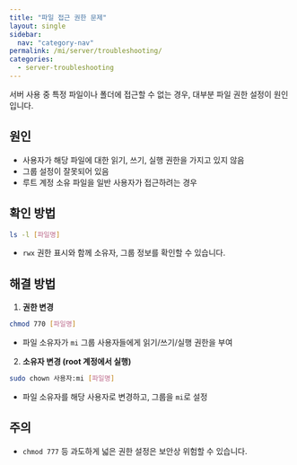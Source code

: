 ```yaml
---
title: "파일 접근 권한 문제"
layout: single
sidebar:
  nav: "category-nav"
permalink: /mi/server/troubleshooting/
categories:
  - server-troubleshooting
---
```



서버 사용 중 특정 파일이나 폴더에 접근할 수 없는 경우, 대부분 파일 권한 설정이 원인입니다.

## 원인

- 사용자가 해당 파일에 대한 읽기, 쓰기, 실행 권한을 가지고 있지 않음
- 그룹 설정이 잘못되어 있음
- 루트 계정 소유 파일을 일반 사용자가 접근하려는 경우

## 확인 방법

```bash
ls -l [파일명]
```

- `rwx` 권한 표시와 함께 소유자, 그룹 정보를 확인할 수 있습니다.

## 해결 방법

1. **권한 변경**

```bash
chmod 770 [파일명]
```

- 파일 소유자가 `mi` 그룹 사용자들에게 읽기/쓰기/실행 권한을 부여

2. **소유자 변경 (root 계정에서 실행)**

```bash
sudo chown 사용자:mi [파일명]
```

- 파일 소유자를 해당 사용자로 변경하고, 그룹을 `mi`로 설정

## 주의

- `chmod 777` 등 과도하게 넓은 권한 설정은 보안상 위험할 수 있습니다.
